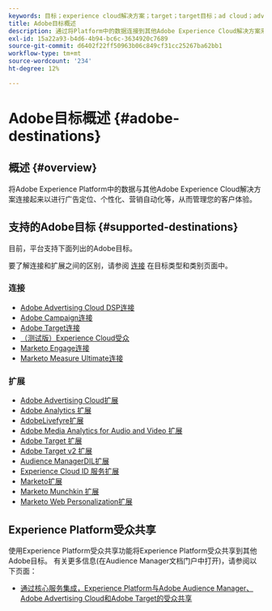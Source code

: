 ```yaml
---
keywords: 目标；experience cloud解决方案；target；target目标；ad cloud；advertising cloud；audience manager；adobe target目标；target；audience manager目标；
title: Adobe目标概述
description: 通过将Platform中的数据连接到其他Adobe Experience Cloud解决方案来管理您的客户体验，以实现广告定位、个性化、营销自动化等
exl-id: 15a22a93-b4d6-4b94-bc6c-3634920c7689
source-git-commit: d6402f22ff50963b06c849cf31cc25267ba62bb1
workflow-type: tm+mt
source-wordcount: '234'
ht-degree: 12%

---
```


# Adobe目标概述 {#adobe-destinations}

## 概述 {#overview}

将Adobe Experience Platform中的数据与其他Adobe Experience Cloud解决方案连接起来以进行广告定位、个性化、营销自动化等，从而管理您的客户体验。

## 支持的Adobe目标 {#supported-destinations}

目前，平台支持下面列出的Adobe目标。

要了解连接和扩展之间的区别，请参阅 [连接](../../destination-types.md#connections) 在目标类型和类别页面中。

### 连接

* [Adobe Advertising Cloud DSP连接](/help/destinations/catalog/advertising/adobe-advertising-cloud-connection.md)
* [Adobe Campaign连接](../email-marketing/adobe-campaign.md)
* [Adobe Target连接](/help/destinations/catalog/personalization/adobe-target-connection.md)
* [（测试版）Experience Cloud受众](/help/destinations/catalog/adobe/experience-cloud-audiences.md)
* [Marketo Engage连接](/help/destinations/catalog/adobe/marketo-engage.md)
* [Marketo Measure Ultimate连接](/help/destinations/catalog/adobe/marketo-measure-ultimate.md)

### 扩展

* [Adobe Advertising Cloud扩展](../advertising/adobe-advertising-cloud.md)
* [Adobe Analytics 扩展](../analytics/adobe-analytics.md)
* [AdobeLivefyre扩展](../social/adobe-livefyre.md)
* [Adobe Media Analytics for Audio and Video 扩展](../analytics/adobe-video-analytics.md)
* [Adobe Target 扩展](../personalization/adobe-target.md)
* [Adobe Target v2 扩展](../personalization/adobe-target-v2.md)
* [Audience ManagerDIL扩展](../data-management/aam-dil-extension.md)
* [Experience Cloud ID 服务扩展](../personalization/adobe-ecid.md)
* [Marketo扩展](../email/marketo.md)
* [Marketo Munchkin 扩展](../email/marketo-munchkin.md)
* [Marketo Web Personalization扩展](../personalization/marketo-web-personalization.md)

## Experience Platform受众共享

使用Experience Platform受众共享功能将Experience Platform受众共享到其他Adobe目标。 有关更多信息(在Audience Manager文档门户中打开)，请参阅以下页面：

* [通过核心服务集成，Experience Platform与Adobe Audience Manager、Adobe Advertising Cloud和Adobe Target的受众共享](https://experienceleague.adobe.com/docs/audience-manager/user-guide/implementation-integration-guides/integration-experience-platform/aam-aep-audience-sharing.html)
